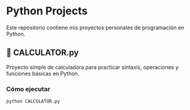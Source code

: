 # Python Projects

Este repositorio contiene mis proyectos personales de programación en Python.

## 🧮 CALCULATOR.py
Proyecto simple de calculadora para practicar sintaxis, operaciones y funciones básicas en Python.

### Cómo ejecutar
```bash
python CALCULATOR.py
